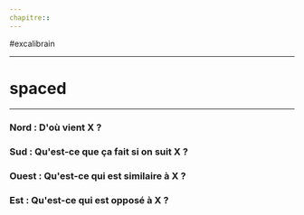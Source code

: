 ```yaml
---
chapitre::
---
```

#excalibrain 
___
# spaced

---
### Nord : D'où vient X ?

### Sud : Qu'est-ce que ça fait si on suit X ?

### Ouest : Qu'est-ce qui est similaire à X ?

### Est : Qu'est-ce qui est opposé à X ?